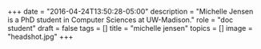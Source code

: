 +++
date = "2016-04-24T13:50:28-05:00"
description = "Michelle Jensen is a PhD student in Computer Sciences at UW-Madison."
role = "doc student"
draft = false
tags = []
title = "michelle jensen"
topics = []
image = "headshot.jpg"
+++
